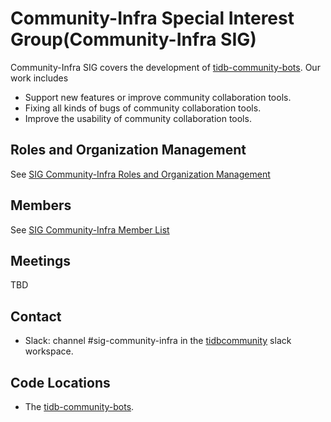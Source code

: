 # Community-Infra Special Interest Group(Community-Infra SIG)

Community-Infra SIG covers the development of [tidb-community-bots](https://github.com/tidb-community-bots). Our work includes
* Support new features or improve community collaboration tools.
* Fixing all kinds of bugs of community collaboration tools.
* Improve the usability of community collaboration tools.

## Roles and Organization Management

See [SIG Community-Infra Roles and Organization Management](./roles-and-organization-management.md)

## Members

See [SIG Community-Infra Member List](https://pingcap.com/developer/sig/community-infra)

## Meetings

TBD

## Contact

* Slack: channel #sig-community-infra in the [tidbcommunity](https://slack.tidb.io/invite?team=tidb-community&channel=sig-community-infra) slack workspace.

## Code Locations

* The [tidb-community-bots](https://github.com/tidb-community-bots).
